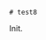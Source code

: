                                                                                                                                                                                                                              # test8

Init.
